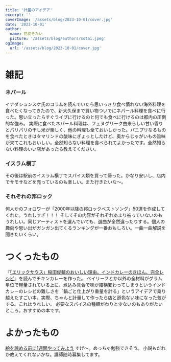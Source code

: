 ```yaml
---
title: '計量のアイデア'
excerpt: ''
coverImage: '/assets/blog/2023-10-01/cover.jpg'
date: '2023-10-01'
author:
  name: 花初そたい
  picture: '/assets/blog/authors/sotai.jpeg'
ogImage:
  url: '/assets/blog/2023-10-01/cover.jpg'
---
```

# 雑記
### ネパール
イナダシュンスケ氏のコラムを読んでいたら思いっきり食べ慣れない海外料理を食べたくなってきたので、新大久保まで買い物ついでにネパール料理を食べに行った。思い立ったらすぐライブに行けるのと何でも食べに行けるのは都内の圧倒的な強み。
実際に食べたネパール料理は、フェヌグリーク由来らしい甘い香りとパリパリの干し米が楽しく、他の料理も全ておいしかった。パニプリなるものを食べたときはタマリンドの酸味にぎょっとしたけど、奥からじゃがいもの旨味が来てこれもおいしい。全然知らない料理を食べられてよかったです。全然知らない料理のいい店があったら教えてください。

### イスラム横丁
その後は駅前のイスラム横丁でスパイス類を買って帰った。かなり安いし、店内でサモサなどを売っているのも楽しい。また行きたいな～。

### それぞれの邦ロック
何人かのフォロワーが「2000年以降の邦ロックベストソング」50選を作成してくれた。うれしすぎ！！！
そしてその内容がそれぞれあまり被っていないのもうれしい。同じアーティストを選んでいても、選曲が全然違ったりする。個人の趣向や思い出がガンガン出てくるランキングが一番おもしろい。一曲一曲解説を聞きたいくらい。


# つくったもの
『[「エリックサウス」稲田俊輔のおいしい理由。インドカレーのきほん、完全レシピ](https://www.amazon.co.jp/dp/4418233075?tag=caadamon26-22&linkCode=ogi&th=1&psc=1)』を読んでチキンカレーを作った。
ベイリーフとか以外の全材料がグラム単位で軽量されている上に、煮込み具合で味が結構変わってしまうというインドカレーのレシピの難しさを「鍋ごと仕上がり重量を計る」というアイデアで乗り越えたすごい本。実際、ちゃんと計量して作ったら店と遜色ない味になった気がする。これはうれしい。
必要なスパイスの種類がわりと少ないのもありがたいところ。おすすめの本です。

# よかったもの
[絵を諦める前に1週間やってみよう](https://note.com/shuwashuwascider/n/nc93f42f81c5a?sub_rt=share_pb)
すげ～。めっちゃ勉強できそう。
小説もだれか教えてくれないかな。講師随時募集してます。